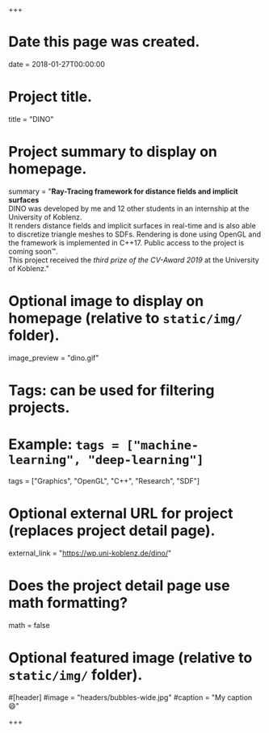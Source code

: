 +++
# Date this page was created.
date = 2018-01-27T00:00:00

# Project title.
title = "DINO"

# Project summary to display on homepage.
summary = "<b>Ray-Tracing framework for distance fields and implicit surfaces</b> <br>DINO was developed by me and 12 other students in an internship at the University of Koblenz. <br>It renders distance fields and implicit surfaces in real-time and is also able to discretize triangle meshes to SDFs. Rendering is done using OpenGL and the framework is implemented in C++17. Public access to the project is coming soon™. <br>This project received the <em>third prize of the CV-Award 2019</em> at the University of Koblenz."

# Optional image to display on homepage (relative to `static/img/` folder).
image_preview = "dino.gif"

# Tags: can be used for filtering projects.
# Example: `tags = ["machine-learning", "deep-learning"]`
tags = ["Graphics", "OpenGL", "C++", "Research", "SDF"]

# Optional external URL for project (replaces project detail page).
external_link = "https://wp.uni-koblenz.de/dino/"

# Does the project detail page use math formatting?
math = false

# Optional featured image (relative to `static/img/` folder).
#[header]
#image = "headers/bubbles-wide.jpg"
#caption = "My caption :smile:"

+++
